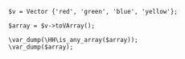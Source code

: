 ```basic-usage.hack
$v = Vector {'red', 'green', 'blue', 'yellow'};

$array = $v->toVArray();

\var_dump(\HH\is_any_array($array));
\var_dump($array);
```
